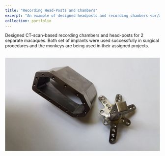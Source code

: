 ```yaml
---
title: "Recording Head-Posts and Chambers"
excerpt: "An example of designed headposts and recording chambers <br/><img src='/images/implants-lq.jpg'>"
collection: portfolio
---
```


Designed CT-scan-based recording chambers and head-posts for 2 separate macaques. 
Both set of implants were used successfully in surgical procedures and the monkeys are being used in their assigned projects.

<br/><img src='/images/implants.jpg'>